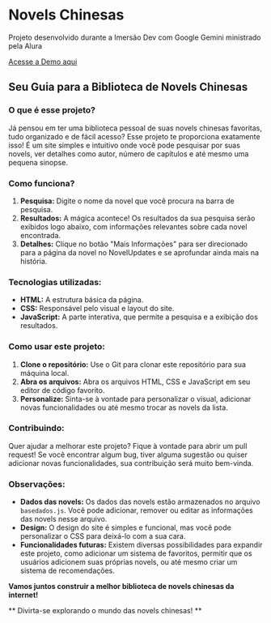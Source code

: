 # Novels Chinesas
Projeto desenvolvido durante a Imersão Dev com Google Gemini ministrado pela Alura

[Acesse a Demo aqui](https://novels-chinesas.vercel.app)

## **Seu Guia para a Biblioteca de Novels Chinesas**

### **O que é esse projeto?**

Já pensou em ter uma biblioteca pessoal de suas novels chinesas favoritas, tudo organizado e de fácil acesso? Esse projeto te proporciona exatamente isso! É um site simples e intuitivo onde você pode pesquisar por suas novels, ver detalhes como autor, número de capítulos e até mesmo uma pequena sinopse.

### **Como funciona?**

1. **Pesquisa:** Digite o nome da novel que você procura na barra de pesquisa.
2. **Resultados:** A mágica acontece! Os resultados da sua pesquisa serão exibidos logo abaixo, com informações relevantes sobre cada novel encontrada.
3. **Detalhes:** Clique no botão "Mais Informações" para ser direcionado para a página da novel no NovelUpdates e se aprofundar ainda mais na história.

### **Tecnologias utilizadas:**

* **HTML:** A estrutura básica da página.
* **CSS:** Responsável pelo visual e layout do site.
* **JavaScript:** A parte interativa, que permite a pesquisa e a exibição dos resultados.

### **Como usar este projeto:**

1. **Clone o repositório:** Use o Git para clonar este repositório para sua máquina local.
2. **Abra os arquivos:** Abra os arquivos HTML, CSS e JavaScript em seu editor de código favorito.
3. **Personalize:** Sinta-se à vontade para personalizar o visual, adicionar novas funcionalidades ou até mesmo trocar as novels da lista.

### **Contribuindo:**

Quer ajudar a melhorar este projeto? Fique à vontade para abrir um pull request! Se você encontrar algum bug, tiver alguma sugestão ou quiser adicionar novas funcionalidades, sua contribuição será muito bem-vinda.

### **Observações:**

* **Dados das novels:** Os dados das novels estão armazenados no arquivo `basedados.js`. Você pode adicionar, remover ou editar as informações das novels nesse arquivo.
* **Design:** O design do site é simples e funcional, mas você pode personalizar o CSS para deixá-lo com a sua cara.
* **Funcionalidades futuras:** Existem diversas possibilidades para expandir este projeto, como adicionar um sistema de favoritos, permitir que os usuários adicionem suas próprias novels, ou até mesmo criar um sistema de recomendações.

**Vamos juntos construir a melhor biblioteca de novels chinesas da internet!**

** Divirta-se explorando o mundo das novels chinesas! **
